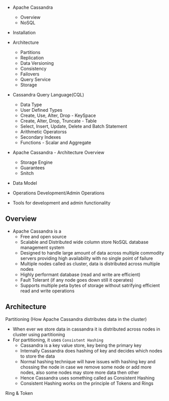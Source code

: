 - Apache Cassandra
  - Overview
  - NoSQL

- Installation
- Architecture
  - Partitions
  - Replication
  - Data Versioning
  - Consistency
  - Failovers
  - Query Service
  - Storage
 
- Cassandra Query Language(CQL)
  - Data Type
  - User Defined Types
  - Create, Use, Alter, Drop - KeySpace
  - Create, Alter, Drop, Truncate - Table
  - Select, Insert, Update, Delete and Batch Statement
  - Arithmetic Operatorss
  - Secondary Indexes
  - Functions - Scalar and Aggregate
- Apache Cassandra - Architecture Overview
  - Storage Engine
  - Guarantees
  - Snitch
- Data Model
- Operations Development/Admin Operations
- Tools for development and admin functionality



## Overview
- Apache Cassandra is a 
  - Free and open source 
  - Scalable and Distributed wide column store NoSQL database management system 
  - Designed to handle large amount of data across multiple commodity servers providing high availability with no single point of failure
  - Multiple nodes called as cluster, data is distributed across multiple nodes
  - Highly performant database (read and write are efficient)
  - Fault Tolerant (if any node goes down still it operates)
  - Supports multiple peta bytes of storage without satrifying efficient read and write operations

## Architecture
Partitioning (How Apache Cassandra distributes data in the cluster)
- When ever we store data in cassandra it is distributed across nodes in cluster using partitioning
- For partitioning, it uses `Consistent Hashing`
  - Cassandra is a key value store, key being the primary key
  - Internally Cassandra does hashing of key and decides which nodes to store the data
  - Normal hashing technique will have issues with hashing key and chossing the node in case we remove some node or add more nodes, also some nodes may store more data then other
  - Hence Cassandra uses something called as Consistent Hashing
  - Consistent Hashing works on the principle of Tokens and Rings


Ring & Token



